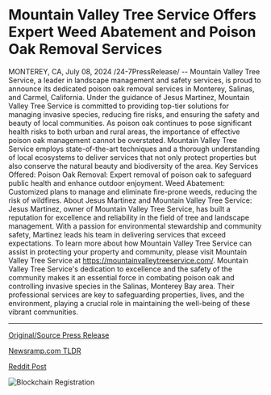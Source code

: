 # Mountain Valley Tree Service Offers Expert Weed Abatement and Poison Oak Removal Services

MONTEREY, CA, July 08, 2024 /24-7PressRelease/ -- Mountain Valley Tree Service, a leader in landscape management and safety services, is proud to announce its dedicated poison oak removal services in Monterey, Salinas, and Carmel, California. Under the guidance of Jesus Martinez, Mountain Valley Tree Service is committed to providing top-tier solutions for managing invasive species, reducing fire risks, and ensuring the safety and beauty of local communities.  As poison oak continues to pose significant health risks to both urban and rural areas, the importance of effective poison oak management cannot be overstated. Mountain Valley Tree Service employs state-of-the-art techniques and a thorough understanding of local ecosystems to deliver services that not only protect properties but also conserve the natural beauty and biodiversity of the area.  Key Services Offered:  Poison Oak Removal: Expert removal of poison oak to safeguard public health and enhance outdoor enjoyment. Weed Abatement: Customized plans to manage and eliminate fire-prone weeds, reducing the risk of wildfires.  About Jesus Martinez and Mountain Valley Tree Service:  Jesus Martinez, owner of Mountain Valley Tree Service, has built a reputation for excellence and reliability in the field of tree and landscape management. With a passion for environmental stewardship and community safety, Martinez leads his team in delivering services that exceed expectations.  To learn more about how Mountain Valley Tree Service can assist in protecting your property and community, please visit Mountain Valley Tree Service at https://mountainvalleytreeservice.com/.  Mountain Valley Tree Service's dedication to excellence and the safety of the community makes it an essential force in combating poison oak and controlling invasive species in the Salinas, Monterey Bay area. Their professional services are key to safeguarding properties, lives, and the environment, playing a crucial role in maintaining the well-being of these vibrant communities. 

---

[Original/Source Press Release](https://www.24-7pressrelease.com/press-release/512312/mountain-valley-tree-service-offers-expert-weed-abatement-and-poison-oak-removal-services)
                    

[Newsramp.com TLDR](None) 



[Reddit Post](https://www.reddit.com/r/Business_NewsRamp/comments/1dy8aq4/mountain_valley_tree_service_announces_dedicated/) 



![Blockchain Registration](https://cdn.newsramp.app/24-7PressRelease/qrcode/247/8/jazzaVT8.webp)